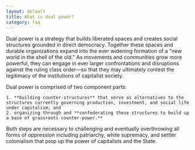 ```yaml
---
layout: default
title: What is dual power?
category: faq
---
```


Dual power is a strategy that builds liberated spaces and creates social structures grounded in direct democracy. Together these spaces and durable organizations expand into the ever widening formation of a "new world in the shell of the old." As movements and communities grow more powerful, they can engage in ever larger confrontations and disruptions against the ruling class order—so that they may ultimately contest the legitimacy of the institutions of capitalist society.

Dual power is comprised of two component parts: 

    1. **building counter-structures** that serve as alternatives to the structures currently governing production, investment, and social life under capitalism; and
    2. organizing through and **confederating these structures to build up a base of grassroots counter-power.**

Both steps are necessary to challenging and eventually overthrowing all forms of oppression including patriarchy, white supremacy, and settler colonialism that prop up the power of capitalists and the State.